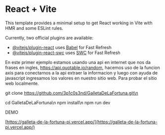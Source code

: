 # React + Vite

This template provides a minimal setup to get React working in Vite with HMR and some ESLint rules.

Currently, two official plugins are available:

- [@vitejs/plugin-react](https://github.com/vitejs/vite-plugin-react/blob/main/packages/plugin-react/README.md) uses [Babel](https://babeljs.io/) for Fast Refresh
- [@vitejs/plugin-react-swc](https://github.com/vitejs/vite-plugin-react-swc) uses [SWC](https://swc.rs/) for Fast Refresh



En este primer ejemplo estamos usando una api en internet que nos da frases en ingles, https://api.quotable.io/random, hacemos uso de la funcion axis para conectarnos a la api extraer la informacion y luego con ayuda de javascript ingresamos los valores en nuestro sitio web. Para probar el sitio web  localmente.

git clone https://github.com/3p1c0s3nd/GalletaDeLaFortuna.git\n

cd GalletaDeLaFortuna\n
npm install\n
npm run dev



DEMO

[https://galleta-de-la-fortuna-pi.vercel.app/](https://galleta-de-la-fortuna-pi.vercel.app/)
